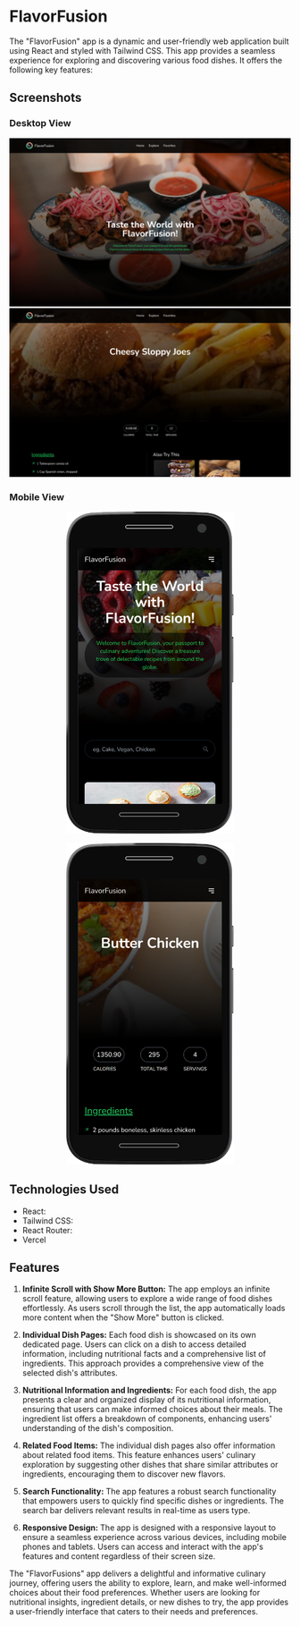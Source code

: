# FlavorFusion

The "FlavorFusion" app is a dynamic and user-friendly web application built using React and styled with Tailwind CSS. This app provides a seamless experience for exploring and discovering various food dishes. It offers the following key features:


## Screenshots

### Desktop View

![FlavorFusion Desktop View](./src/images/home.png)
![FlavorFusion Desktop View](./src/images/solo.png)

### Mobile View
<p align="center">
  <img src="./src/images/mobile-home.png" alt="FlavorFusion Mobile View" width="300">
</p>
<p align="center">
  <img src="./src/images/mobile-solo.png" alt="FlavorFusion Mobile View" width="300">
</p>



## Technologies Used

- React:
- Tailwind CSS: 
- React Router: 
- Vercel


## Features

1. **Infinite Scroll with Show More Button:** The app employs an infinite scroll feature, allowing users to explore a wide range of food dishes effortlessly. As users scroll through the list, the app automatically loads more content when the "Show More" button is clicked. 

2. **Individual Dish Pages:** Each food dish is showcased on its own dedicated page. Users can click on a dish to access detailed information, including nutritional facts and a comprehensive list of ingredients. This approach provides a comprehensive view of the selected dish's attributes.

3. **Nutritional Information and Ingredients:** For each food dish, the app presents a clear and organized display of its nutritional information, ensuring that users can make informed choices about their meals. The ingredient list offers a breakdown of components, enhancing users' understanding of the dish's composition.

4. **Related Food Items:** The individual dish pages also offer information about related food items. This feature enhances users' culinary exploration by suggesting other dishes that share similar attributes or ingredients, encouraging them to discover new flavors.

5. **Search Functionality:** The app features a robust search functionality that empowers users to quickly find specific dishes or ingredients. The search bar delivers relevant results in real-time as users type.

6. **Responsive Design:** The app is designed with a responsive layout to ensure a seamless experience across various devices, including mobile phones and tablets. Users can access and interact with the app's features and content regardless of their screen size.

The "FlavorFusions" app delivers a delightful and informative culinary journey, offering users the ability to explore, learn, and make well-informed choices about their food preferences. Whether users are looking for nutritional insights, ingredient details, or new dishes to try, the app provides a user-friendly interface that caters to their needs and preferences.
